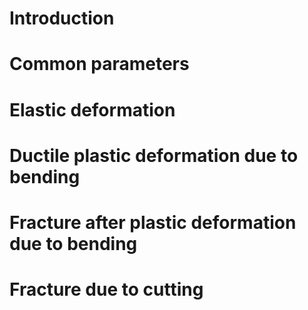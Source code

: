 # Introduction

# Common parameters

# Elastic deformation

# Ductile plastic deformation due to bending

# Fracture after plastic deformation due to bending

# Fracture due to cutting
